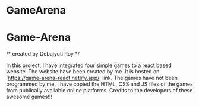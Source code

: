 # GameArena
# Game-Arena
/* created by Debajyoti Roy */

In this project, I have integrated four simple games to a react based website. The website have been created by me. It is hosted on 'https://game-arena-react.netlify.app/' link. 
The games have not been programmed by me. I have copied the HTML, CSS and JS files of the games from publically available online platforms. Credits to the developers of these awesome games!!!

